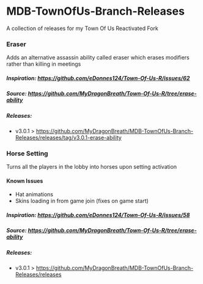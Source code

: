 # MDB-TownOfUs-Branch-Releases

A collection of releases for my Town Of Us Reactivated Fork

### Eraser
Adds an alternative assassin ability called eraser which erases modifiers rather than killing in meetings
##### Inspiration: https://github.com/eDonnes124/Town-Of-Us-R/issues/62
##### Source: https://github.com/MyDragonBreath/Town-Of-Us-R/tree/erase-ability
##### Releases:
 - v3.0.1 > https://github.com/MyDragonBreath/MDB-TownOfUs-Branch-Releases/releases/tag/v3.0.1-erase-ability

### Horse Setting
Turns all the players in the lobby into horses upon setting activation
#### Known Issues
 - Hat animations
 - Skins loading in from game join (fixes on game start)
##### Inspiration: https://github.com/eDonnes124/Town-Of-Us-R/issues/58
##### Source: https://github.com/MyDragonBreath/Town-Of-Us-R/tree/erase-ability
##### Releases:
 - v3.0.1 > https://github.com/MyDragonBreath/MDB-TownOfUs-Branch-Releases/releases
